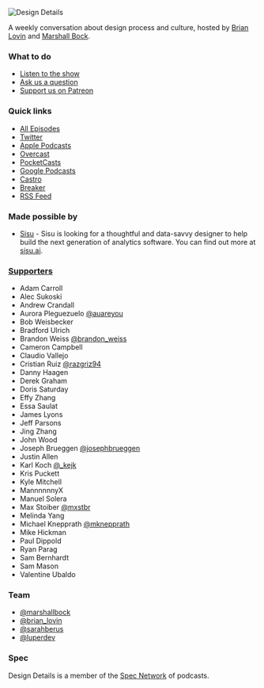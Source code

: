 ![Design Details](./static/img/dd-wide.png)

A weekly conversation about design process and culture, hosted by [Brian Lovin](https://twitter.com/brian_lovin) and [Marshall Bock](https://twitter.com/marshallbock).

### What to do
- [Listen to the show](https://spec.fm/podcasts/design-details)
- [Ask us a question](https://github.com/specfm/design-details/issues/new)
- [Support us on Patreon](https://patreon.com/designdetails)

### Quick links
- [All Episodes](https://spec.fm/podcasts/design-details)
- [Twitter](https://twitter.com/designdetailsfm)
- [Apple Podcasts](https://geo.itunes.apple.com/ca/podcast/feed/id947191070)
- [Overcast](https://overcast.fm/itunes947191070)
- [PocketCasts](http://pca.st/itunes/947191070)
- [Google Podcasts](https://play.google.com/music/m/Iyvjpq3k44ux2azsmvlxe3cc5by?t=Design_Details)
- [Castro](https://castro.fm/itunes/947191070)
- [Breaker](https://www.breaker.audio/design-details)
- [RSS Feed](http://simplecast.fm/podcasts/1034/rss)

### Made possible by
- [Sisu](https://sisu.ai) - Sisu is looking for a thoughtful and data-savvy designer to help build the next generation of analytics software. You can find out more at [sisu.ai](https://sisu.ai).

### [Supporters](https://patreon.com/designdetails)
- Adam Carroll
- Alec Sukoski
- Andrew Crandall
- Aurora Pleguezuelo [@auareyou](https://twitter.com/auareyou)
- Bob Weisbecker
- Bradford Ulrich
- Brandon Weiss [@brandon_weiss](https://twitter.com/brandon_weiss)
- Cameron Campbell
- Claudio Vallejo
- Cristian Ruiz [@razgriz94](https://twitter.com/razgriz94)
- Danny Haagen
- Derek Graham
- Doris Saturday
- Effy Zhang
- Essa Saulat
- James Lyons
- Jeff Parsons
- Jing Zhang
- John Wood
- Joseph Brueggen [@josephbrueggen](https://twitter.com/josephbrueggen)
- Justin Allen
- Karl Koch [@_kejk](https://twitter.com/_kejk)
- Kris Puckett
- Kyle Mitchell
- MannnnnnyX
- Manuel Solera
- Max Stoiber [@mxstbr](https://twitter.com/mxstbr)
- Melinda Yang
- Michael Knepprath [@mknepprath](https://twitter.com/mknepprath)
- Mike Hickman
- Paul Dippold
- Ryan Parag
- Sam Bernhardt
- Sam Mason
- Valentine Ubaldo

### Team
- [@marshallbock](https://twitter.com/marshallbock)
- [@brian_lovin](https://twitter.com/brian_lovin)
- [@sarahberus](https://twitter.com/sarahberus)
- [@luperdev](https://twitter.com/luperdev)

### Spec
Design Details is a member of the [Spec Network](https://spec.fm/) of podcasts.

